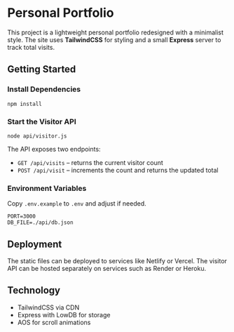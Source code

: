 # Personal Portfolio

This project is a lightweight personal portfolio redesigned with a minimalist style. The site uses **TailwindCSS** for styling and a small **Express** server to track total visits.

## Getting Started

### Install Dependencies
```
npm install
```

### Start the Visitor API
```
node api/visitor.js
```
The API exposes two endpoints:
- `GET /api/visits` – returns the current visitor count
- `POST /api/visit` – increments the count and returns the updated total

### Environment Variables
Copy `.env.example` to `.env` and adjust if needed.

```
PORT=3000
DB_FILE=./api/db.json
```

## Deployment
The static files can be deployed to services like Netlify or Vercel. The visitor API can be hosted separately on services such as Render or Heroku.

## Technology
- TailwindCSS via CDN
- Express with LowDB for storage
- AOS for scroll animations
